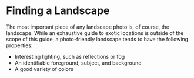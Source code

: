 # Finding a Landscape

The most important piece of any landscape photo is, of course, the landscape. While an exhaustive guide to exotic locations is outside of the scope of this guide, a photo-friendly landscape tends to have the following properties:

- Interesting lighting, such as reflections or fog
- An identifiable foreground, subject, and background
- A good variety of colors 
